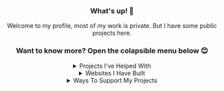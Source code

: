 <div align="center">
  <h3>What's up! 👋</h3>
  <p>Welcome to my profile, most of my work is private. But I have some public projects here.</p>

### Want to know more? Open the colapsible menu below 😊

<details>
  <summary>Projects I've Helped With</summary>
  
[![ReadMe Card](https://github-readme-stats.vercel.app/api/pin/?username=nickspaargaren&repo=no-google)](https://github.com/nickspaargaren/no-google)
[![ReadMe Card](https://github-readme-stats.vercel.app/api/pin/?username=nickspaargaren&repo=no-amazon)](https://github.com/nickspaargaren/no-amazon)

</details>



<details>
  <summary>Websites I Have Built</summary> <br>
  
[![ReadMe Card](https://github-readme-stats.vercel.app/api/pin/?username=itsmat32143&repo=Bannedapps.uk)](https://github.com/itsmat32143/Bannedapps.uk)
[![ReadMe Card](https://github-readme-stats.vercel.app/api/pin/?username=itsmat32143&repo=Block)](https://github.com/itsmat32143/Block)
[![ReadMe Card](https://github-readme-stats.vercel.app/api/pin/?username=itsmat32143&repo=Trainingroomni)](https://github.com/itsmat32143/Trainingroomni)
[![ReadMe Card](https://github-readme-stats.vercel.app/api/pin/?username=itsmat32143&repo=Shop)](https://github.com/itsmat32143/Shop)


</details>



<details>
  <summary>Ways To Support My Projects</summary> <br>


<a href="https://www.buymeacoffee.com/itsmat32143" target="_self" rel="nofollow">Buy Me A Beer</a> <br>

[Buy Me A Beer](https://www.buymeacoffee.com/itsmat32143) <br>
[Paypal](https://paypal.com) <br> <br>

[Download Brave](https://laptop-updates.brave.com/download/ITS458) <br>
[Brave Rewards](https://brave.com/tip-with-brave/) <br>
Basic Attention Token - 0xa537638838a4F220a09e2C666D2d4B8E2EEB7BDd <br> <br>

Bitcoin - 1EGEucXT1sNQeDCfiFC8pFQ6VUXNZ6pyFy - Please send at least ฿ 0.0001 BTC <br>
Dash - XsvhsQSp4EtthxhX1MV5bFM3QgE2TqVWWo - Please send at least 0.0001 DASH <br>
Ether - 0xa537638838a4F220a09e2C666D2d4B8E2EEB7BDd - Please send at least Ξ 0.0001 ETH <br>
Litecoin - LM2qH3hv7Q6bKvsNoCuqudkjuYLayNr6yq - Please send at least Ł 0.0001 LTC <br>
Bitcoin Cash - 1HTFijbA7iypd3uE4MuGqLYwAEz2JTjRYF - Please send at least 0.0001 BCH <br>
Bitcoin Gold - GfxtYsGqXtDvoyAR6oKLnn4iBsaZkDLcZF - Please send at least 0.0001 BTG <br>
XRP - rMdG3ju8pgyVh29ELPWaDuA74CpWW6Fxns - 1593621033 - Please send at least 0.0001 XRP <br> <br>

</details>
